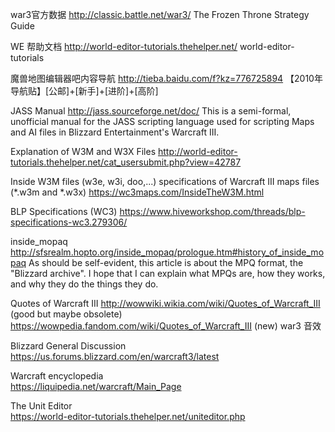 war3官方数据
http://classic.battle.net/war3/
The Frozen Throne Strategy Guide

WE 帮助文档
http://world-editor-tutorials.thehelper.net/
world-editor-tutorials

魔兽地图编辑器吧内容导航
http://tieba.baidu.com/f?kz=776725894
【2010年导航贴】[公邮]+[新手]+[进阶]+[高阶]

JASS Manual
http://jass.sourceforge.net/doc/
This is a semi-formal, unofficial manual for the JASS scripting language used for scripting Maps and AI files in Blizzard Entertainment's Warcraft III.

Explanation of W3M and W3X Files
http://world-editor-tutorials.thehelper.net/cat_usersubmit.php?view=42787

Inside W3M files (w3e, w3i, doo,...)
specifications of Warcraft III maps files (*.w3m and *.w3x)
https://wc3maps.com/InsideTheW3M.html

BLP Specifications (WC3)
https://www.hiveworkshop.com/threads/blp-specifications-wc3.279306/

inside_mopaq
http://sfsrealm.hopto.org/inside_mopaq/prologue.htm#history_of_inside_mopaq
As should be self-evident, this article is about the MPQ format, the "Blizzard archive". I hope that I can explain what MPQs are, how they works, and why they do the things they do.

Quotes of Warcraft III
http://wowwiki.wikia.com/wiki/Quotes_of_Warcraft_III (good but maybe obsolete)
https://wowpedia.fandom.com/wiki/Quotes_of_Warcraft_III (new)
war3 音效

Blizzard General Discussion   
https://us.forums.blizzard.com/en/warcraft3/latest

Warcraft encyclopedia   
https://liquipedia.net/warcraft/Main_Page

The Unit Editor   
https://world-editor-tutorials.thehelper.net/uniteditor.php
